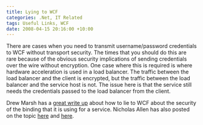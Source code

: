 ```yaml
---
title: Lying to WCF
categories: .Net, IT Related
tags: Useful Links, WCF
date: 2008-04-15 20:16:00 +10:00
---
```


There are cases when you need to transmit username/password credentials to WCF without transport security. The times that you should do this are rare because of the obvious security implications of sending credentials over the wire without encryption. One case where this is required is where hardware acceleration is used in a load balancer. The traffic between the load balancer and the client is encrypted, but the traffic between the load balancer and the service host is not. The issue here is that the service still needs the credentials passed to the load balancer from the client.

Drew Marsh has a [great write up][0] about how to lie to WCF about the security of the binding that it is using for a service. Nicholas Allen has also posted on the topic [here][1] and [here][2].

[0]: http://blog.hackedbrain.com/archive/2006/09/26/5281.aspx
[1]: http://blogs.msdn.com/drnick/archive/2008/03/28/overriding-protection-for-ipsec.aspx
[2]: http://blogs.msdn.com/drnick/archive/2007/01/17/faking-channel-security.aspx
